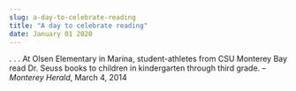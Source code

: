 ```yaml
---
slug: a-day-to-celebrate-reading
title: "A day to celebrate reading"
date: January 01 2020
---
```


 
<p>
  . . . At Olsen Elementary in Marina, student-athletes from CSU Monterey Bay
  read Dr. Seuss books to children in kindergarten through third grade. –
  <em>Monterey Herald</em>, March 4, 2014
</p>
 
